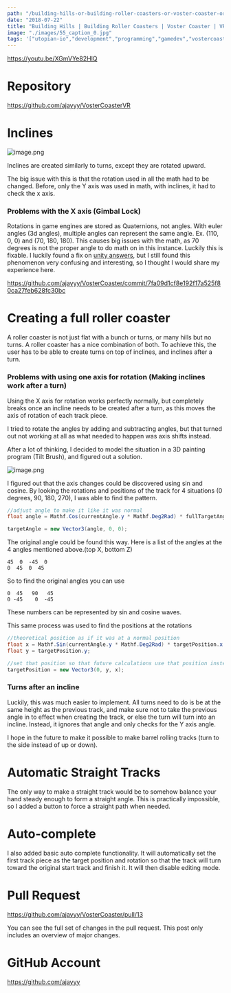 ```yaml
---
path: "/building-hills-or-building-roller-coasters-or-voster-coaster-or-vr-game-programming"
date: "2018-07-22"
title: "Building Hills | Building Roller Coasters | Voster Coaster | VR Game Programming"
image: "./images/55_caption_0.jpg"
tags: '["utopian-io","development","programming","gamedev","vostercoaster"]'
---
```


https://youtu.be/XGmVYe82HlQ

# Repository
https://github.com/ajayyy/VosterCoasterVR

# Inclines

![image.png](./images/QmbMg5ZsLqbosd6JEvypnvkXZ9kVGW2zH6GYYBnns4hT3c)

Inclines are created similarly to turns, except they are rotated upward.

The big issue with this is that the rotation used in all the math had to be changed. Before, only the Y axis was used in math, with inclines, it had to check the x axis.

### Problems with the X axis (Gimbal Lock)

Rotations in game engines are stored as Quaternions, not angles. With euler angles (3d angles), multiple angles can represent the same angle. Ex. (110, 0, 0) and (70, 180, 180). This causes big issues with the math, as 70 degrees is not the proper angle to do math on in this instance. Luckily this is fixable. I luckily found a fix on [unity answers](https://answers.unity.com/questions/1299082/transformeulerangles-x-issues.html), but I still found this phenomenon very confusing and interesting, so I thought I would share my experience here.

https://github.com/ajayyy/VosterCoaster/commit/7fa09d1cf8e192f17a525f80ca27feb628fc30bc

# Creating a full roller coaster

A roller coaster is not just flat with a bunch or turns, or many hills but no turns. A roller coaster has a nice combination of both. To achieve this, the user has to be able to create turns on top of inclines, and inclines after a turn.

### Problems with using one axis for rotation (Making inclines work after a turn)

Using the X axis for rotation works perfectly normally, but completely breaks once an incline needs to be created after a turn, as this moves the axis of rotation of each track piece.

I tried to rotate the angles by adding and subtracting angles, but that turned out not working at all as what needed to happen was axis shifts instead.

After a lot of thinking, I decided to model the situation in a 3D painting program (Tilt Brush), and figured out a solution.

![image.png](./images/QmQmCmuZdZoGHqraU7BKXHTFNNogLhRxaNBqV4Z8kXDPVB)

I figured out that the axis changes could be discovered using sin and cosine. By looking the rotations and positions of the track for 4 situations (0 degrees, 90, 180, 270), I was able to find the pattern.

```c#
//adjust angle to make it like it was normal
float angle = Mathf.Cos(currentAngle.y * Mathf.Deg2Rad) * fullTargetAngle.x + Mathf.Sin(currentAngle.y * Mathf.Deg2Rad + Mathf.PI) * fullTargetAngle.z;

targetAngle = new Vector3(angle, 0, 0);
```

The original angle could be found this way. Here is a list of the angles at the 4 angles mentioned above.(top X, bottom Z)
```
45  0  -45  0
0  45  0  45
```

So to find the original angles you can use

```
0  45   90   45
0 -45    0  -45
```

These numbers can be represented by sin and cosine waves.

This same process was used to find the positions at the rotations
```c#
//theoretical position as if it was at a normal position
float x = Mathf.Sin(currentAngle.y * Mathf.Deg2Rad) * targetPosition.x + Mathf.Cos(currentAngle.y * Mathf.Deg2Rad) * targetPosition.z;
float y = targetPosition.y;

//set that position so that future calculations use that position instead
targetPosition = new Vector3(0, y, x);
```

### Turns after an incline

Luckily, this was much easier to implement. All turns need to do is be at the same height as the previous track, and make sure not to take the previous angle in to effect when creating the track, or else the turn will turn into an incline. Instead, it ignores that angle and only checks for the Y axis angle.

I hope in the future to make it possible to make barrel rolling tracks (turn to the side instead of up or down).

# Automatic Straight Tracks

The only way to make a straight track would be to somehow balance your hand steady enough to form a straight angle. This is practically impossible, so I added a button to force a straight path when needed.

# Auto-complete

I also added basic auto complete functionality. It will automatically set the first track piece as the target position and rotation so that the track will turn toward the original start track and finish it. It will then disable editing mode.

# Pull Request
https://github.com/ajayyy/VosterCoaster/pull/13

You can see the full set of changes in the pull request. This post only includes an overview of major changes.

# GitHub Account
https://github.com/ajayyy
